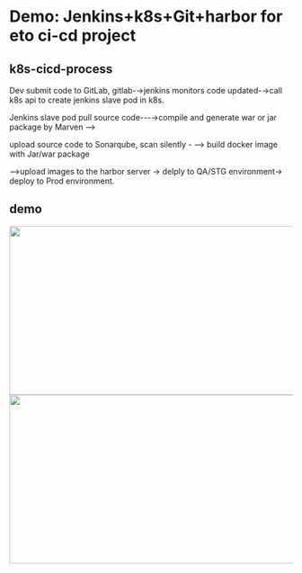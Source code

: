# Demo: Jenkins+k8s+Git+harbor for eto ci-cd project

## k8s-cicd-process
Dev submit code to GitLab, gitlab-→jenkins monitors code updated-→call k8s api to create jenkins slave pod in k8s.

Jenkins slave pod pull source code---→compile and generate war or jar package by Marven	-->

upload source code to Sonarqube, scan silently - --> build docker image with Jar/war package 

-->upload images to the harbor server -> delply to QA/STG environment-> deploy to Prod environment.

## demo

 <img align='left' src="docs/1/1.harbor.jpg" width="600" height="300"> 
 
 
 <img align='left' src="docs/1/2.jenkins.pipeline.jpg" width="600" height="300">  
